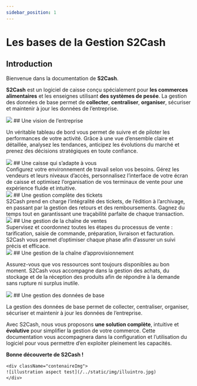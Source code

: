 ```yaml
---
sidebar_position: 1
---
```


# Les bases de la Gestion S2Cash

## Introduction


Bienvenue dans la documentation de **S2Cash**.

**S2Cash** est un logiciel de caisse conçu spécialement pour **les commerces alimentaires** et les enseignes utilisant **des systèmes de pesée**.
La gestion des données de base permet de **collecter**, **centraliser**, **organiser**, sécuriser et maintenir à jour les données de l’entreprise.





<div className="h2withlogo">
<img className="logoImg" src="/img/logo/__1.svg" /> 
## Une vision de l’entreprise
</div>

Un véritable tableau de bord vous permet de suivre et de piloter les performances de votre activité. Grâce à une vue d’ensemble claire et détaillée, analysez les tendances, anticipez les évolutions du marché et prenez des décisions stratégiques en toute confiance.




<div className="h2withlogo">
<img className="logoImg" src="/img/logo/__2.svg" /> 
## Une caisse qui s’adapte à vous
</div>
Configurez votre environnement de travail selon vos besoins. Gérez les vendeurs et leurs niveaux d’accès, personnalisez l’interface de votre écran de caisse et optimisez l’organisation de vos terminaux de vente pour une expérience fluide et intuitive.





<div className="h2withlogo">
<img className="logoImg" src="/img/logo/__3.svg" /> 
## Une gestion complète des tickets
</div>
S2Cash prend en charge l’intégralité des tickets, de l’édition à l’archivage, en passant par la gestion des retours et des remboursements. Gagnez du temps tout en garantissant une traçabilité parfaite de chaque transaction.





<div className="h2withlogo">
<img className="logoImg" src="/img/logo/__4.svg" /> 
## Une gestion de la chaîne de ventes
</div>
Supervisez et coordonnez toutes les étapes du processus de vente : tarification, saisie de commande, préparation, livraison et facturation. S2Cash vous permet d’optimiser chaque phase afin d’assurer un suivi précis et efficace.





<div className="h2withlogo">
<img className="logoImg" src="/img/logo/__5.svg" /> 
## Une gestion de la chaîne d’approvisionnement
</div>


Assurez-vous que vos ressources sont toujours disponibles au bon moment. S2Cash vous accompagne dans la gestion des achats, du stockage et de la réception des produits afin de répondre à la demande sans rupture ni surplus inutile.




<div className="h2withlogo">
<img className="logoImg" src="/img/logo/__6.svg" /> 
## Une gestion des données de base
</div>

La gestion des données de base permet de collecter, centraliser, organiser, sécuriser et maintenir à jour les données de l’entreprise.



Avec S2Cash, nous vous proposons **une solution complète**, intuitive et **évolutive** pour simplifier la gestion de votre commerce. Cette documentation vous accompagnera dans la configuration et l’utilisation du logiciel pour vous permettre d’en exploiter pleinement les capacités.

**Bonne découverte de S2Cash !**

    <div className="contenaireImg">
    ![illustration aspect test](/../static/img/illuintro.jpg)
    </div>

